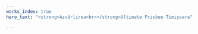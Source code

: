 ```yaml
---
works_index: true
hero_text: "<strong>Azvârlirea<br></strong>Ultimate Frisbee Timișoara"

---
```

<Hero :text="$page.frontmatter.hero_text" />
<TeamsList />
